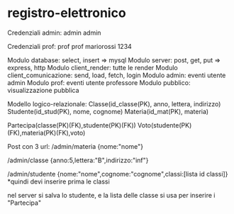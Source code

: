 # registro-elettronico

Credenziali admin:
admin admin

Credenziali prof:
prof prof
mariorossi 1234

Modulo database: select, insert => mysql
Modulo server: post, get, put => express, http
Modulo client_render: tutte le render
Modulo client_comunicazione: send, load, fetch, login
Modulo admin: eventi utente admin
Modulo prof: eventi utente professore
Modulo pubblico: visualizzazione pubblica


Modello logico-relazionale:
Classe(id_classe(PK), anno, lettera, indirizzo)
Studente(id_stud(PK), nome, cognome)
Materia(id_mat(PK), materia)

Partecipa(classe(PK)(FK),studente(PK)(FK))
Voto(studente(PK)(FK),materia(PK)(FK),voto)



Post con 3 url:
/admin/materia
{nome:"nome"}

/admin/classe
{anno:5,lettera:"B",indirizzo:"inf"}

/admin/studente
{nome:"nome",cognome:"cognome",classi:[lista id classi]}
*quindi devi inserire prima le classi

nel server si salva lo studente, e la lista delle classe si usa per inserire i "Partecipa"

